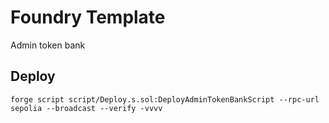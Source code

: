 # Foundry Template
Admin token bank


## Deploy
```
forge script script/Deploy.s.sol:DeployAdminTokenBankScript --rpc-url sepolia --broadcast --verify -vvvv
```
